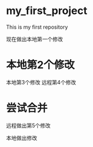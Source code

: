 # my_first_project
This is my first repository





现在做出本地第一个修改

# 本地第2个修改

本地第3个修改
远程第4个修改






尝试合并
=======
远程做出第5个修改

本地做出修改
